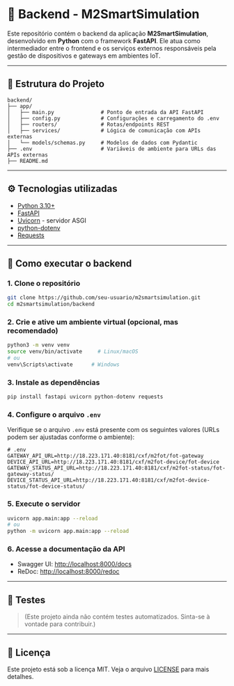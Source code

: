 # 🧠 Backend - M2SmartSimulation

Este repositório contém o backend da aplicação **M2SmartSimulation**, desenvolvido em **Python** com o framework **FastAPI**. Ele atua como intermediador entre o frontend e os serviços externos responsáveis pela gestão de dispositivos e gateways em ambientes IoT.

---

## 📁 Estrutura do Projeto

```
backend/
├── app/
│   ├── main.py               # Ponto de entrada da API FastAPI
│   ├── config.py             # Configurações e carregamento do .env
│   ├── routers/              # Rotas/endpoints REST
│   ├── services/             # Lógica de comunicação com APIs externas
│   └── models/schemas.py     # Modelos de dados com Pydantic
├── .env                      # Variáveis de ambiente para URLs das APIs externas
├── README.md
```

---

## ⚙️ Tecnologias utilizadas

- [Python 3.10+](https://www.python.org/)
- [FastAPI](https://fastapi.tiangolo.com/)
- [Uvicorn](https://www.uvicorn.org/) - servidor ASGI
- [python-dotenv](https://github.com/theskumar/python-dotenv)
- [Requests](https://docs.python-requests.org/)

---

## 🚀 Como executar o backend

### 1. Clone o repositório

```bash
git clone https://github.com/seu-usuario/m2smartsimulation.git
cd m2smartsimulation/backend
```

### 2. Crie e ative um ambiente virtual (opcional, mas recomendado)

```bash
python3 -m venv venv
source venv/bin/activate     # Linux/macOS
# ou
venv\Scripts\activate      # Windows
```

### 3. Instale as dependências

```bash
pip install fastapi uvicorn python-dotenv requests
```

### 4. Configure o arquivo `.env`

Verifique se o arquivo `.env` está presente com os seguintes valores (URLs podem ser ajustadas conforme o ambiente):

```env
# .env
GATEWAY_API_URL=http://18.223.171.40:8181/cxf/m2fot/fot-gateway
DEVICE_API_URL=http://18.223.171.40:8181/cxf/m2fot-device/fot-device
GATEWAY_STATUS_API_URL=http://18.223.171.40:8181/cxf/m2fot-status/fot-gateway-status/
DEVICE_STATUS_API_URL=http://18.223.171.40:8181/cxf/m2fot-device-status/fot-device-status/
```

### 5. Execute o servidor

```bash
uvicorn app.main:app --reload
# ou
python -m uvicorn app.main:app --reload
```

### 6. Acesse a documentação da API

- Swagger UI: [http://localhost:8000/docs](http://localhost:8000/docs)
- ReDoc: [http://localhost:8000/redoc](http://localhost:8000/redoc)

---

## 🧪 Testes

> (Este projeto ainda não contém testes automatizados. Sinta-se à vontade para contribuir.)

---

## 📝 Licença

Este projeto está sob a licença MIT. Veja o arquivo [LICENSE](../LICENSE) para mais detalhes.